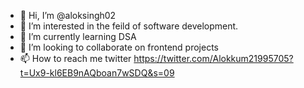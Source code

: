 - 👋 Hi, I’m @aloksingh02
- 👀 I’m interested in the feild of software development.
- 🌱 I’m currently learning DSA
- 💞️ I’m looking to collaborate on frontend projects
- 📫 How to reach me  twitter https://twitter.com/Alokkum21995705?t=Ux9-kl6EB9nAQboan7wSDQ&s=09

<!---
aloksingh02/aloksingh02 is a ✨ special ✨ repository because its `README.md` (this file) appears on your GitHub profile.
You can click the Preview link to take a look at your changes.
--->
